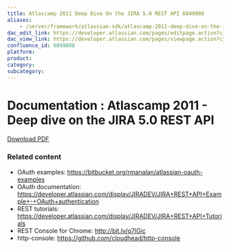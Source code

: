 ```yaml
---
title: Atlascamp 2011 Deep Dive On the JIRA 5.0 REST API 6849808
aliases:
    - /server/framework/atlassian-sdk/atlascamp-2011-deep-dive-on-the-jira-5.0-rest-api-6849808.html
dac_edit_link: https://developer.atlassian.com/pages/editpage.action?cjm=wozere&pageId=6849808
dac_view_link: https://developer.atlassian.com/pages/viewpage.action?cjm=wozere&pageId=6849808
confluence_id: 6849808
platform:
product:
category:
subcategory:
---
```

# Documentation : Atlascamp 2011 - Deep dive on the JIRA 5.0 REST API

[Download PDF](attachments/6849808/7078159.pdf)

### Related content

-   OAuth examples: <a href="https://bitbucket.org/rmanalan/atlassian-oauth-examples" class="uri external-link">https://bitbucket.org/rmanalan/atlassian-oauth-examples</a>
-   OAuth documentation: <https://developer.atlassian.com/display/JIRADEV/JIRA+REST+API+Example+-+OAuth+authentication>
-   REST tutorials: <https://developer.atlassian.com/display/JIRADEV/JIRA+REST+API+Tutorials>
-   REST Console for Chrome: <a href="http://bit.ly/q7lGic" class="uri external-link">http://bit.ly/q7lGic</a>
-   http-console: <a href="https://github.com/cloudhead/http-console" class="uri external-link">https://github.com/cloudhead/http-console</a>






















































































































































































































































